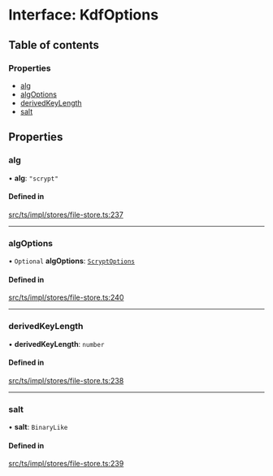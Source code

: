 # Interface: KdfOptions

## Table of contents

### Properties

- [alg](KdfOptions.md#alg)
- [algOptions](KdfOptions.md#algoptions)
- [derivedKeyLength](KdfOptions.md#derivedkeylength)
- [salt](KdfOptions.md#salt)

## Properties

### alg

• **alg**: ``"scrypt"``

#### Defined in

[src/ts/impl/stores/file-store.ts:237](https://gitlab.com/i3-market/code/wp3/t3.2/i3m-wallet-monorepo/-/blob/f802a57/packages/base-wallet/src/ts/impl/stores/file-store.ts#L237)

___

### algOptions

• `Optional` **algOptions**: [`ScryptOptions`](ScryptOptions.md)

#### Defined in

[src/ts/impl/stores/file-store.ts:240](https://gitlab.com/i3-market/code/wp3/t3.2/i3m-wallet-monorepo/-/blob/f802a57/packages/base-wallet/src/ts/impl/stores/file-store.ts#L240)

___

### derivedKeyLength

• **derivedKeyLength**: `number`

#### Defined in

[src/ts/impl/stores/file-store.ts:238](https://gitlab.com/i3-market/code/wp3/t3.2/i3m-wallet-monorepo/-/blob/f802a57/packages/base-wallet/src/ts/impl/stores/file-store.ts#L238)

___

### salt

• **salt**: `BinaryLike`

#### Defined in

[src/ts/impl/stores/file-store.ts:239](https://gitlab.com/i3-market/code/wp3/t3.2/i3m-wallet-monorepo/-/blob/f802a57/packages/base-wallet/src/ts/impl/stores/file-store.ts#L239)
